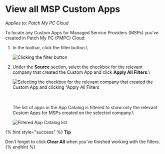 # View all MSP Custom Apps

_Applies to: Patch My PC Cloud_

To locate any Custom Apps for Managed Service Providers (MSPs) you’ve created in Patch My PC (PMPC) Cloud:

1.  In the toolbar, click the filter button.\


    ![Clicking the filter button](/_images/image-%282263%29.png-"Clicking-the-filter-button" "Clicking the filter button")


2.  Under the **Source** section, select the checkbox for the relevant company that created the Custom App and click **Apply All Filters**.\


    ![Selecting the checkbox for the relevant company that created the Custom App and clicking “Apply All Filters](/_images/image-%282264%29.png-"Selecting-the-checkbox-for-the-relevant-company-that-created-the-Custom-App-and-clicking-\"Apply-All-Filters" "Selecting the checkbox for the relevant company that created the Custom App and clicking “Apply All Filters")

    \
    \
    The list of apps in the App Catalog is filtered to show only the relevant Custom Apps for MSPs created on the selected company.\


    ![Filtered App Catalog list](/_images/image-%282265%29.png-"Filtered-App-Catalog-list" "Filtered App Catalog list")

{% hint style="success" %}
**Tip**

Don’t forget to click **Clear All** when you’ve finished working with the filters.
{% endhint %}
